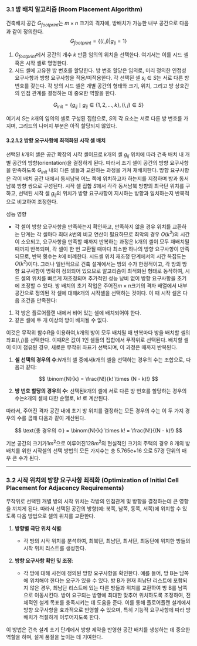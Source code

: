 ### 3.1 방 배치 알고리즘 (Room Placement Algorithm)

건축배치 공간 $G_{footprint}$는 $m\times{n}$ 크기의 격자에, 방배치가 가능한 내부 공간으로 다음과 같이 정의한다. 
 $$G_{footprint}​=\{(i, j)|g_{ij}​ = 1\}\tag{1}$$
 1. $G_{footprint}$에서 공간의 개수 $k$ 만큼 임의의 위치을 선택한다.  여기서는 이를 시드 셀 혹은 시작 셀로 명명한다. 
 2. 시드 셀에 고유한 방 번호를 할당한다. 방 번호 할당은 임의로, 미리 정의한 인접성 요구사항과 방향 요구사항을 적용/미적용한다.  각 선택된 셀 $s_i \in S$는 서로 다른 방 번호를 갖는다.  각 방의 시드 셀은  개별 공간의 형태와 크기, 위치, 그리고 방 상호간의 인접 관계를  결정하는 데 중요한 역할을 한다. 

$$G_{\text{init}} = \{g_{ij} \mid g_{ij} \in \{1, 2, \ldots, k\}, (i, j) \in S \}\tag{2} $$

여기서 $S$는 $k$개의 임의의 셀로 구성된 집합으로, $S$의 각 요소는 서로 다른 방 번호를 가지며, 그리드의 나머지 부분은 아직 할당되지 않았다. 


#### 3.2.1.2 방향 요구사항에 최적화된 시작 셀 배치

선택된 $k$개의 셀은 공간 확장의 시작 셀이므로 $k$개의 셀 $g_{ij}$ 위치에 따라 건축 배치 내 개별 공간의  방향(orientation)을 결정하게 된다. 따라서 초기 셀이 공간의 방향 요구사항을 만족하도록 $G_{init}$ 내의 다른 셀들과 교환하는 과정을 거쳐 재배치한다. 방향 요구사항은 각이 배치 공간 내에서  동서남북 어느 쪽에 위치하고자 하는지를 지정하며 방과 동서남북 방향 쌍으로 구성된다. 시작 셀 집합 $S$에서 각각 동서남북 방향의 최극단 위치를 구하고, 선택된 시작 셀 $g_{ij}$의 위치가 방향 요구사항이 지시하는 방향과 일치하는지 반복적으로 비교하여 조정한다.

성능 영향
- 각 셀이 방향 요구사항을 만족하는지 확인하고, 만족하지 않을 경우 위치를 교환하는 단계는 각 셀마다 최대 $k$번의 비교 연산이 필요하므로  최악의 경우 $O(k^2)$의 시간이 소요되고, 요구사항을 만족할 때까지 반복하는 과정은 k개의 셀이 모두 재배치될 때까지 반복되며,  각 셀이 한 번 교환될 때마다 최소한 하나의 방향 요구사항이 만족되므로, 반복 횟수는 $k$에 비례한다. 시드셀 위치 재조정 단계에서의 시간 복잡도는 $O(k^2)$이다. 그러나 일반적으로 건축 설계에서는 방의 수가 한정적이고, 각 방의 방향 요구사항이 명확히 정의되어 있으므로 알고리즘이 최적화된 형태로 동작하여, 시드 셀의 위치를 빠르게 재조정되며 추가적인 성능 낭비 없이 방향 요구사항을 초기에 조정할 수 있다. 
방 배치의 초기 작업은 주어진$m \times n$크기의 격자 배열에서 내부 공간으로 정의된 각 셀에 대해$k$개의 시작셀을 선택하는 것이다. 이 때 시작 셀은 다음 조건을 만족한다:

1. 각 방은 플로어플랜 내에서 비어 있는 셀에 배치되어야 한다.
2. 같은 셀에 두 개 이상의 방이 배치될 수 없다.

이것은 무작위 함수$R$을 이용하여,$k$개의 방이 모두 배치될 매 반복마다 방을 배치할 셀의 좌표$(i, j)$를 선택한다. 이때$R$은 값이 1인 셀들의 집합에서 무작위로 선택된다. 배치할 셀이 이미 점유된 경우, 새로운 무작위 좌표가 선택되며, 이 과정은  때까지 반복된다.


1. **셀 선택의 경우의 수**:$N$개의 셀 중에서$k$개의 셀을 선택하는 경우의 수는 조합으로, 다음과 같다:

$$
\binom{N}{k} = \frac{N!}{k! \times (N - k)!}
$$

2. **방 번호 할당의 경우의 수**: 선택된$k$개의 셀에 서로 다른 방 번호를 할당하는 경우의 수는$k$개의 셀에 대한 순열로, k! 로 계산된다. 

따라서,  주어진 격자 공간 내에 초기 방 위치를 결정하는 모든 경우의 수는 이 두 가지 경우의 수를 곱해 다음과 같이 계산된다. 

$$
\text{총 경우의 수} = \binom{N}{k} \times k! = \frac{N!}{(N - k)!}
$$

기본 공간의 크기가$1m^2$으로 이루어진$128m^2$의  현실적인 크기의 주택의 경우 8 개의 방 배치를 위한 시작셀의 선택 방법의 모든 가지수는 총 5.765e+16 으로 57경 단위의 매우 큰 수가 된다.

---

### 3.2 시작 위치의 방향 요구사항 최적화 (Optimization of Initial Cell Placement for Adjacency Requirements)

 무작위로 선택된 개별 방의 시작 위치는 각방의 인접관계 및 방향을 결정하는데 큰 영향을 끼치게 된다. 따라서 선택된 공간의 방향(예: 북쪽, 남쪽, 동쪽, 서쪽)에 위치할 수 있도록 다음 방법으로 셀의 위치를 교환한다. 

1. **방향별 극단 위치 식별**:
   - 각 방의 시작 위치를 분석하여, 최북단, 최남단, 최서단, 최동단에 위치한 방들의 시작 위치 리스트를 생성한다. 

2. **방향 요구사항 확인 및 조정**:
   - 각 방에 대해 사전에 정의된 방향 요구사항을 확인한다. 예를 들어, 방 B는 남쪽에 위치해야 한다는 요구가 있을 수 있다.  방 B가 현재 최남단 리스트에 포함되지 않은 경우, 최남단 리스트에 있는 다른 방들과 위치를 교환하여 방 B를 남쪽으로 이동시킨다.
 방이 요구되는 방향에 최대한 맞추어 위치하도록 조정하여, 전체적인 설계 목표를 충족시키는 데 도움을 준다. 이를 통해 플로어플랜 설계에서 방향 요구사항을 효과적으로 반영할 수 있으며, 특히 기능적 요구사항에 따라 방 배치가 적절하게 이루어지도록 한다.

이 방법은 건축 설계 초기 단계에서 방향 제약을 반영한 공간 배치를 생성하는 데 중요한 역할을 하며, 설계 품질을 높이는 데 기여한다.